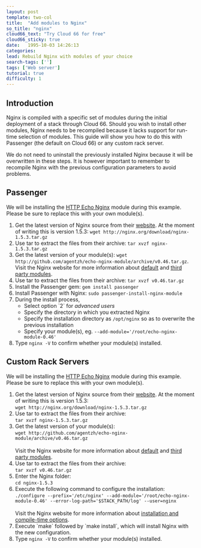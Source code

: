 ```yaml
---
layout: post
template: two-col
title:  "Add modules to Nginx"
so_title: "nginx"
cloud66_text: "Try Cloud 66 for free"
cloud66_sticky: true
date:   1995-10-03 14:26:13
categories: 
lead: Rebuild Nginx with modules of your choice
search-tags: ['']
tags: ['Web server']
tutorial: true
difficulty: 1
---
```


## Introduction
Nginx is compiled with a specific set of modules during the initial deployment of a stack through Cloud 66. Should you wish to install other modules,
Nginx needs to be recompiled because it lacks support for run-time selection of modules. This guide will show you how to do this with Passenger (the default on Cloud 66) or any custom rack server.

We do not need to uninstall the previously installed Nginx because it will be overwritten in these steps. It is however
important to remember to recompile Nginx with the previous configuration parameters to avoid problems.

<h2 id="passenger">Passenger</h2>

We will be installing the <a href="http://wiki.nginx.org/HttpEchoModule" target="_blank">HTTP Echo Nginx</a> module during this example. Please be sure to replace this with your own module(s).

<ol class="article-list">
<li>Get the latest version of Nginx source from their <a href="http://nginx.org/en/download.html" target="_blank">website</a>. At the moment of writing this is version 1.5.3: <code>wget http://nginx.org/download/nginx-1.5.3.tar.gz</code></li>
<li>Use tar to extract the files from their archive: <code>tar xvzf nginx-1.5.3.tar.gz</code></li>
<li>Get the latest version of your module(s): <code>wget http://github.com/agentzh/echo-nginx-module/archive/v0.46.tar.gz</code>. Visit the Nginx website for more information about <a href="http://wiki.nginx.org/Modules" target="_blank">default</a> and <a href="http://wiki.nginx.org/3rdPartyModules" target="_blank">third party modules</a>.</li>
<li>Use tar to extract the files from their archive: <code>tar xvzf v0.46.tar.gz</code></li>
<li>Install the Passenger gem: <code>gem install passenger</code></li>
<li>Install Passenger with Nginx: <code>sudo passenger-install-nginx-module</code></li>
<li>During the install process,
	<ul class="article-list">
        <li>Select option `2` for <i>advanced users</i></li>
        <li>Specify the directory in which you extracted Nginx</li>
        <li>Specify the installation directory as <code>/opt/nginx</code> so as to overwrite the previous installation</li>
        <li>Specify your module(s), eg. <code>--add-module='/root/echo-nginx-module-0.46'</code></li>
    </ul>
</li>
<li>Type <code>nginx -V</code> to confirm whether your module(s) installed.</li>
</ol>

<h2 id="custom">Custom Rack Servers</h2>

<p>We will be installing the <a href="http://wiki.nginx.org/HttpEchoModule" target="_blank">HTTP Echo Nginx</a> module during this example. Please be sure to replace this with your own module(s).</p>

<ol class="article-list">
<li>Get the latest version of Nginx source from their <a href="http://nginx.org/en/download.html" target="_blank">website</a>. At the moment of writing this is version 1.5.3:<br><code>wget http://nginx.org/download/nginx-1.5.3.tar.gz</code></li>
<li>Use tar to extract the files from their archive:<br><code>tar xvzf nginx-1.5.3.tar.gz</code></li>
<li>Get the latest version of your module(s):<br><code>wget http://github.com/agentzh/echo-nginx-module/archive/v0.46.tar.gz</code><br><br>Visit the Nginx website for more information about <a href="http://wiki.nginx.org/Modules" target="_blank">default</a> and <a href="http://wiki.nginx.org/3rdPartyModules" target="_blank">third party modules</a>.</li>
<li>Use tar to extract the files from their archive:<br><code>tar xvzf v0.46.tar.gz</code></li>
<li>Enter the Nginx folder:<br><code>cd nginx-1.5.3</code></li>
<li>Execute the following command to configure the installation:<br><code>./configure --prefix='/etc/nginx' --add-module='/root/echo-nginx-module-0.46' --error-log-path='$STACK&#95;PATH/log' --user=nginx</code><br><br>Visit the Nginx website for more information about <a href="http://wiki.nginx.org/InstallOptions" target="_blank">installation and compile-time options</a>.</li>
<li>Execute `make` followed by `make install`, which will install Nginx with the new configuration.</li>
<li>Type <code>nginx -V</code> to confirm whether your module(s) installed.</li>
</ol>